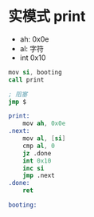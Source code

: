 # 实模式 print

- ah: 0x0e
- al: 字符
- int 0x10

```s
mov si, booting
call print

; 阻塞
jmp $

print:
    mov ah, 0x0e
.next:
    mov al, [si]
    cmp al, 0
    jz .done
    int 0x10
    inc si
    jmp .next
.done:
    ret

booting:
    

